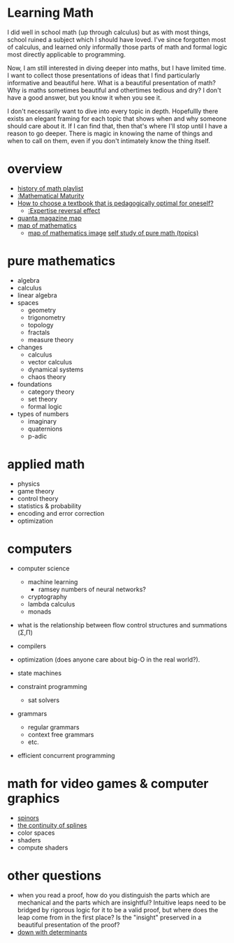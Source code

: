 # Learning Math
I did well in school math (up through calculus) but as with most things, school ruined a subject which I should have loved.
I've since forgotten most of calculus, and learned only informally those parts of math and formal logic most directly applicable to programming.

Now, I am still interested in diving deeper into maths, but I have limited time. I want to collect those presentations of ideas that I find particularly informative and beautiful here.
What is a beautiful presentation of math? Why is maths sometimes beautiful and othertimes tedious and dry? I don't have a good answer, but you know it when you see it.

I don't necessarily want to dive into every topic in depth. Hopefullly there exists an elegant framing for each topic that shows when and why someone should care about it. If I can find that, then that's where I'll stop until I have a reason to go deeper. There is magic in knowing the name of things and when to call on them, even if you don't intimately know the thing itself.

# overview
* [history of math playlist](https://www.youtube.com/playlist?list=PL55C7C83781CF4316)
* [:Mathematical Maturity](https://en.wikipedia.org/wiki/Mathematical_maturity)
* [How to choose a textbook that is pedagogically optimal for oneself?](https://matheducators.stackexchange.com/questions/27964/how-to-choose-a-textbook-that-is-pedagogically-optimal-for-oneself)
    * [:Expertise reversal effect](https://en.wikipedia.org/wiki/Expertise_reversal_effect)
* [quanta magazine map](https://mathmap.quantamagazine.org/map/)
* [map of mathematics](https://www.youtube.com/watch?v=OmJ-4B-mS-Y)
    * [map of mathematics image](https://www.flickr.com/photos/95869671@N08/32264483720/in/dateposted-public/)
[self study of pure math (topics)](https://www.youtube.com/watch?v=byNaO_zn2fI)

# pure mathematics
* algebra
* calculus
* linear algebra
* spaces
    * geometry
    * trigonometry
    * topology
    * fractals
    * measure theory
* changes
    * calculus
    * vector calculus
    * dynamical systems
    * chaos theory
* foundations
    * category theory
    * set theory
    * formal logic
* types of numbers
    * imaginary
    * quaternions
    * p-adic

# applied math
* physics
* game theory
* control theory
* statistics & probability
* encoding and error correction
* optimization

# computers
* computer science
    * machine learning
        * ramsey numbers of neural networks?
    * cryptography
    * lambda calculus
    * monads

* what is the relationship between flow control structures and summations (Σ,Π)

* compilers
* optimization (does anyone care about big-O in the real world?).
* state machines
* constraint programming
    * sat solvers
* grammars
    * regular grammars
    * context free grammars
    * etc.
* efficient concurrent programming

# math for video games & computer graphics
* [spinors](https://www.youtube.com/watch?v=b7OIbMCIfs4)
* [the continuity of splines](https://www.youtube.com/watch?v=jvPPXbo87ds)
* color spaces
* shaders
* compute shaders


# other questions
* when you read a proof, how do you distinguish the parts which are mechanical and the parts which are insightful? Intuitive leaps need to be bridged by rigorous logic for it to be a valid proof, but where does the leap come from in the first place? Is the "insight" preserved in a beautiful presentation of the proof?
* [down with determinants](https://sites.math.rutgers.edu/~zeilberg/akherim/axler1995.pdf)
